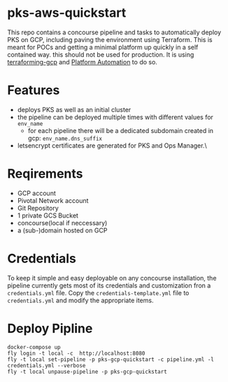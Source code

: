 # pks-aws-quickstart

This repo contains a concourse pipeline and tasks to automatically deploy PKS on GCP, including paving the environment using Terraform. This is meant for POCs and getting a minimal platform up quickly in a self contained way. this should not be used for production.
It is using [terraforming-gcp](https://github.com/pivotal-cf/terraforming-gcp) and [Platform Automation](http://docs.pivotal.io/platform-automation/v2.2/) to do so.

# Features

* deploys PKS as well as an initial cluster
* the pipeline can be deployed multiple times with different values for `env_name`
  * for each pipeline there will be a dedicated subdomain created in gcp: `env_name.dns_suffix`
* letsencrypt certificates are generated for PKS and Ops Manager.\

# Reqirements

* GCP account
* Pivotal Network account
* Git Repository
* 1 private GCS Bucket
* concourse(local if neccessary)
* a (sub-)domain hosted on GCP

# Credentials

To keep it simple and easy deployable on any concourse installation, the pipeline currently gets most of its credentials and customization fron a `credentials.yml` file.
Copy the `credentials-template.yml` file to `credentials.yml` and modify the appropriate items.

# Deploy Pipline

```
docker-compose up
fly login -t local -c  http://localhost:8080
fly -t local set-pipeline -p pks-gcp-quickstart -c pipeline.yml -l credentials.yml --verbose
fly -t local unpause-pipeline -p pks-gcp-quickstart
```

